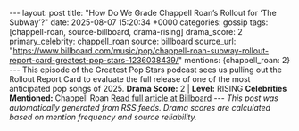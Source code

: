 --- layout: post title: "How Do We Grade Chappell Roan’s Rollout for ‘The Subway’?" date: 2025-08-07 15:20:34 +0000 categories: gossip tags: [chappell-roan, source-billboard, drama-rising] drama_score: 2 primary_celebrity: chappell_roan source: billboard source_url: "https://www.billboard.com/music/pop/chappell-roan-subway-rollout-report-card-greatest-pop-stars-1236038439/" mentions: {chappell_roan: 2} --- This episode of the Greatest Pop Stars podcast sees us pulling out the Rollout Report Card to evaluate the full release of one of the most anticipated pop songs of 2025. **Drama Score:** 2 | **Level:** RISING **Celebrities Mentioned:** Chappell Roan [Read full article at Billboard](https://www.billboard.com/music/pop/chappell-roan-subway-rollout-report-card-greatest-pop-stars-1236038439/) --- *This post was automatically generated from RSS feeds. Drama scores are calculated based on mention frequency and source reliability.*